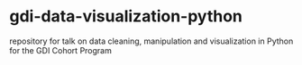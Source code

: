 # gdi-data-visualization-python
repository for talk on data cleaning, manipulation and visualization in Python for the GDI Cohort Program
